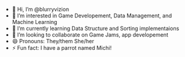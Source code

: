 - 👋 Hi, I’m @blurryvizion
- 👀 I’m interested in Game Developement, Data Management, and Machine Learning 
- 🌱 I’m currently learning Data Structure and Sorting implementaions
- 💞️ I’m looking to collaborate on Game Jams, app developement
- 😄 Pronouns: They/them She/her
- ⚡ Fun fact: I have a parrot named Michi!

<!---
blurryvizion/blurryvizion is a ✨ special ✨ repository because its `README.md` (this file) appears on your GitHub profile.
You can click the Preview link to take a look at your changes.
--->
